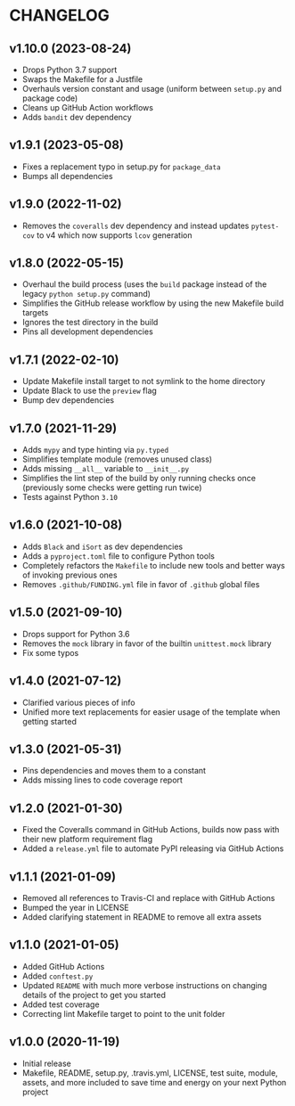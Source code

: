 # CHANGELOG

## v1.10.0 (2023-08-24)

- Drops Python 3.7 support
- Swaps the Makefile for a Justfile
- Overhauls version constant and usage (uniform between `setup.py` and package code)
- Cleans up GitHub Action workflows
- Adds `bandit` dev dependency

## v1.9.1 (2023-05-08)

- Fixes a replacement typo in setup.py for `package_data`
- Bumps all dependencies

## v1.9.0 (2022-11-02)

- Removes the `coveralls` dev dependency and instead updates `pytest-cov` to v4 which now supports `lcov` generation

## v1.8.0 (2022-05-15)

- Overhaul the build process (uses the `build` package instead of the legacy `python setup.py` command)
- Simplifies the GitHub release workflow by using the new Makefile build targets
- Ignores the test directory in the build
- Pins all development dependencies

## v1.7.1 (2022-02-10)

- Update Makefile install target to not symlink to the home directory
- Update Black to use the `preview` flag
- Bump dev dependencies

## v1.7.0 (2021-11-29)

- Adds `mypy` and type hinting via `py.typed`
- Simplifies template module (removes unused class)
- Adds missing `__all__` variable to `__init__.py`
- Simplifies the lint step of the build by only running checks once (previously some checks were getting run twice)
- Tests against Python `3.10`

## v1.6.0 (2021-10-08)

- Adds `Black` and `iSort` as dev dependencies
- Adds a `pyproject.toml` file to configure Python tools
- Completely refactors the `Makefile` to include new tools and better ways of invoking previous ones
- Removes `.github/FUNDING.yml` file in favor of `.github` global files

## v1.5.0 (2021-09-10)

- Drops support for Python 3.6
- Removes the `mock` library in favor of the builtin `unittest.mock` library
- Fix some typos

## v1.4.0 (2021-07-12)

- Clarified various pieces of info
- Unified more text replacements for easier usage of the template when getting started

## v1.3.0 (2021-05-31)

- Pins dependencies and moves them to a constant
- Adds missing lines to code coverage report

## v1.2.0 (2021-01-30)

- Fixed the Coveralls command in GitHub Actions, builds now pass with their new platform requirement flag
- Added a `release.yml` file to automate PyPI releasing via GitHub Actions

## v1.1.1 (2021-01-09)

- Removed all references to Travis-CI and replace with GitHub Actions
- Bumped the year in LICENSE
- Added clarifying statement in README to remove all extra assets

## v1.1.0 (2021-01-05)

- Added GitHub Actions
- Added `conftest.py`
- Updated `README` with much more verbose instructions on changing details of the project to get you started
- Added test coverage
- Correcting lint Makefile target to point to the unit folder

## v1.0.0 (2020-11-19)

- Initial release
- Makefile, README, setup.py, .travis.yml, LICENSE, test suite, module, assets, and more included to save time and energy on your next Python project
